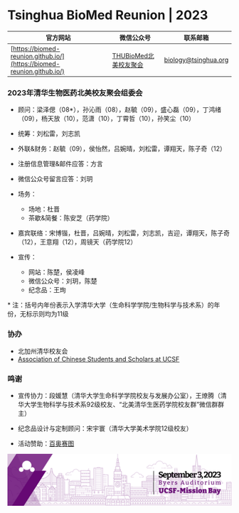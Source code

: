 # Tsinghua BioMed Reunion | 2023

| 官方网站 | 微信公众号 | 联系邮箱 |
| --- | --- | --- |
| [https://biomed-reunion.github.io/](https://biomed-reunion.github.io/) | [THUBioMed北美校友聚会](https://raw.githubusercontent.com/biomed-reunion/biomed-reunion.github.io/master/assets/Official-Account-QR.png) | biology@tsinghua.org |

### 2023年清华生物医药北美校友聚会组委会

- 顾问：梁泽偲（08\*），孙沁雨（08），赵毓（09），盛心磊（09），丁鸿绪（09），杨天放（10），范潇（10），丁霄哲（10），孙笑尘（10）

- 统筹：刘松雷，刘志凯

- 外联&财务：赵毓（09），侯怡然，吕婉晴，刘松雷，谭翔天，陈子奇（12）

- 注册信息管理&邮件应答：方言

- 微信公众号留言应答：刘玥

- 场务：
  - 场地：杜晋
  - 茶歇&简餐：陈安芝（药学院）
  <!--
  - 迎宾：
  - 主持：
  -->
- 嘉宾联络：宋博锴，杜晋，吕婉晴，刘松雷，刘志凯，吉迎，谭翔天，陈子奇（12），王意翔（12），周镜天（药学院12）

- 宣传：
  - 网站：陈楚，侯凌峰
  - 微信公众号：刘玥，陈楚
  - 纪念品：王珣

\* 注：括号内年份表示入学清华大学（生命科学学院/生物科学与技术系）的年份，无标示则均为11级

### 协办

- 北加州清华校友会
- [Association of Chinese Students and Scholars at UCSF](https://ucsf.campusgroups.com/acss/home/)

### 鸣谢

- 宣传协力：段媛慧（清华大学生命科学学院校友与发展办公室），王燎腾（清华大学生物科学与技术系92级校友、“北美清华生医药学院校友群”微信群群主）

- 纪念品设计与定制顾问：宋宇寰（清华大学美术学院12级校友）

- 活动赞助：[百奥赛图](https://biocytogen.com/)

<img src="banner-short.png" alt="Banner">

<!--
**biomed-reunion/biomed-reunion** is a ✨ _special_ ✨ repository because its `README.md` (this file) appears on your GitHub profile.
-->
